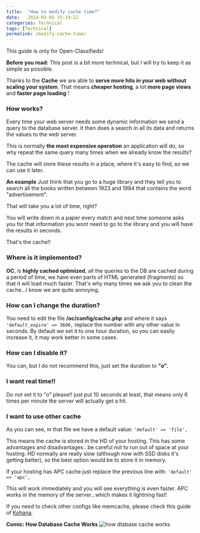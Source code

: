 ```yaml
---
title:  "How to modify cache time?"
date:   2014-03-05 15:18:22
categories: Technical
tags: [Technical]
permalink: /modify-cache-time/
---
```

<div class="alert alert-warning">
<strong><i class="glyphicon glyphicon-warning-sign"></i> </strong> This guide is only for Open-Classifieds!
</div>

**Before you read:** This post is a bit more technical, but I will try to keep it as simple as possible. 

Thanks to the **Cache** we are able to **serve more hits in your web without scaling your system**. That means **cheaper hosting**, a lot **more page views** and **faster page loading** !

### How works?

Every time your web server needs some dynamic information we send a query to the database server. It then does a search in all its data and returns the values to the web server.

This is normally **the most expensive operation** an application will do, so why repeat the same query many times when we already know the results?

The cache will store these results in a place, where it's easy to find, so we can use it later.

**An example** Just think that you go to a huge library and they tell you to search all the books written between 1923 and 1984 that contains the word "advertisement".

That will take you a lot of time, right?

You will write down in a paper every match and next time someone asks you for that information you wont need to go to the library and you will have the results in seconds.

That's the cache!!

### Where is it implemented?

**OC**, is **highly cached optimized**, all the queries to the DB are cached during a period of time, we have even parts of HTML generated (fragments) so that it will load much faster. That's why many times we ask you to clean the cache...I know we are quite annoying.

### How can I change the duration?

You need to edit the file **/oc/config/cache.php** and where it says `'default_expire' => 3600,` replace the number with any other value in seconds. By default we set it to one hour duration, so you can easily increase it, it may work better in some cases. 

### How can I disable it?

You can, but I do not recommend this, just set the duration to **"o".**

### I want real time!!

Do not set it to "o" please!! just put 10 seconds at least, that means only 6 times per minute the server will actually get a hit. 

### I want to use other cache

As you can see, in that file we have a default value: `'default' => 'file',`

This means the cache is stored in the HD of your hosting. This has some advantages and disadvantages...be careful not to run out of space at your hosting. HD normally are really slow (although now with SSD disks it's getting better), so the best option would be to store it in memory.

If your hosting has APC cache just replace the previous line with: `'default' => 'apc',` 

This will work immediately and you will see everything is even faster. APC works in the memory of the server...which makes it lightning fast!

If you need to check other configs like memcache, please check this guide of [Kohana](http://kohanaframework.org/3.2/guide/api/Cache).

**Comic: How Database Cache Works** ![how dtabase cache works](http://cstrips.bitstrips.com/0Q6XW_CHFVVS.png)

